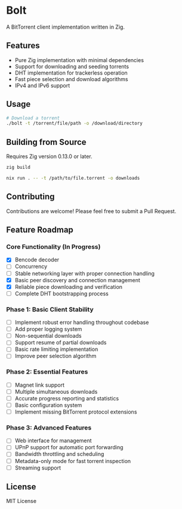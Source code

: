 # Bolt

A BitTorrent client implementation written in Zig.

## Features

- Pure Zig implementation with minimal dependencies
- Support for downloading and seeding torrents
- DHT implementation for trackerless operation
- Fast piece selection and download algorithms
- IPv4 and IPv6 support

## Usage

```sh
# Download a torrent
./bolt -t /torrent/file/path -o /download/directory
```

## Building from Source

Requires Zig version 0.13.0 or later.

```sh
zig build
```

```sh
nix run . -- -t /path/to/file.torrent -o downloads
```
## Contributing

Contributions are welcome! Please feel free to submit a Pull Request.

## Feature Roadmap

### Core Functionality (In Progress)
- [x] Bencode decoder
- [ ] Concurrency
- [ ] Stable networking layer with proper connection handling
- [x] Basic peer discovery and connection management
- [x] Reliable piece downloading and verification
- [ ] Complete DHT bootstrapping process

### Phase 1: Basic Client Stability
- [ ] Implement robust error handling throughout codebase
- [ ] Add proper logging system
- [ ] Non-sequential downloads
- [ ] Support resume of partial downloads
- [ ] Basic rate limiting implementation
- [ ] Improve peer selection algorithm

### Phase 2: Essential Features
- [ ] Magnet link support
- [ ] Multiple simultaneous downloads
- [ ] Accurate progress reporting and statistics
- [ ] Basic configuration system
- [ ] Implement missing BitTorrent protocol extensions

### Phase 3: Advanced Features
- [ ] Web interface for management
- [ ] UPnP support for automatic port forwarding
- [ ] Bandwidth throttling and scheduling
- [ ] Metadata-only mode for fast torrent inspection
- [ ] Streaming support

## License

MIT License

